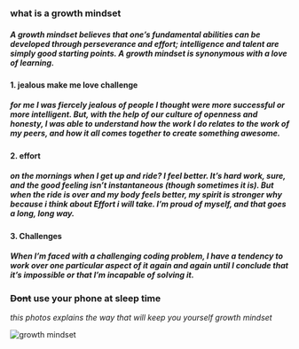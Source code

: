 ### **what is a growth mindset**

##### A growth mindset believes that one’s fundamental abilities can be developed through perseverance and effort; intelligence and talent are simply good starting points. A growth mindset is synonymous with a love of learning.

#### 1. **jealous make me love challenge**

##### for me I was fiercely jealous of people I thought were more successful or more intelligent. But, with the help of our culture of openness and honesty, I was able to understand    how the work I do relates to the work of my peers, and how it all comes together to create something awesome.

#### 2. **effort** 
##### on the mornings when I get up and ride? I feel better. It’s hard work, sure, and the good feeling isn’t instantaneous (though sometimes it is). But when the ride is over and my body feels better, my spirit is stronger why because i think about Effort i will take. I’m proud of myself, and that goes a long, long way.

#### 3. **Challenges**
##### When I’m faced with a challenging coding problem, I have a tendency to work over one particular aspect of it again and again until I conclude that it’s impossible or that I’m incapable of solving it.

### ~~Dont~~ use your phone at sleep time 

*this photos explains the way that will keep you yourself growth mindset*

![growth mindset](https://3kllhk1ibq34qk6sp3bhtox1-wpengine.netdna-ssl.com/wp-content/uploads/NewGrowthMindset2.png)


